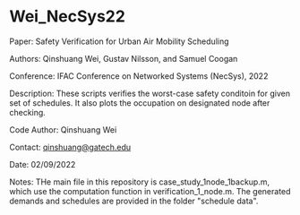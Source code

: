 # Wei_NecSys22
Paper: Safety Verification for Urban Air Mobility Scheduling

Authors: Qinshuang Wei, Gustav Nilsson, and Samuel Coogan

Conference: IFAC Conference on Networked Systems (NecSys), 2022

Description: These scripts verifies the worst-case safety conditoin for given set of schedules. It also plots the occupation on designated node after checking.

Code Author: Qinshuang Wei

Contact: qinshuang@gatech.edu

Date: 02/09/2022

Notes: THe main file in this repository is case_study_1node_1backup.m, which use the computation function in verification_1_node.m. The generated demands and schedules are provided in the folder "schedule data".
